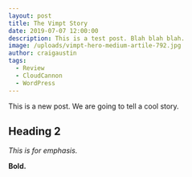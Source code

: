 ```yaml
---
layout: post
title: The Vimpt Story
date: 2019-07-07 12:00:00
description: This is a test post. Blah blah blah.
image: /uploads/vimpt-hero-medium-artile-792.jpg
author: craigaustin
tags:
  - Review
  - CloudCannon
  - WordPress
---
```


This is a new post. We are going to tell a cool story.

## Heading 2

*This is for emphasis.*

**Bold.**